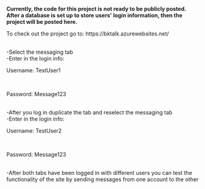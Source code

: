 <b>Currently, the code for this project is not ready to be publicly posted. After a database is set up to store users' login information, then the project will be posted here.</b>
<be>
<p>To check out the project go to: https://bktalk.azurewebsites.net/</p><br>
  -Select the messaging tab<br>
  -Enter in the login info:<br>
  <p>  Username: TestUser1</p><br>
  <p>  Password: Message123</p><br>
  -After you log in duplicate the tab and reselect the messaging tab<br>
  -Enter in the login info:<br>
    <p>  Username: TestUser2</p><br>
    <p>  Password: Message123</p><br>
  -After both tabs have been logged in with different users you can test the functionality of the site by sending messages from one account to the other<br>
